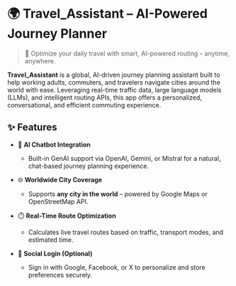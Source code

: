 # 🌍 Travel_Assistant – AI-Powered Journey Planner 

> 🚀 Optimize your daily travel with smart, AI-powered routing – anytime, anywhere.

**Travel_Assistant** is a global, AI-driven journey planning assistant built to help working adults, commuters, and travelers navigate cities around the world with ease. Leveraging real-time traffic data, large language models (LLMs), and intelligent routing APIs, this app offers a personalized, conversational, and efficient commuting experience.


## ✨ Features

- 🤖 **AI Chatbot Integration**
  - Built-in GenAI support via OpenAI, Gemini, or Mistral for a natural, chat-based journey planning experience.

- 🌐 **Worldwide City Coverage**
  - Supports **any city in the world** – powered by Google Maps or OpenStreetMap API.

- ⏱️ **Real-Time Route Optimization**
  - Calculates live travel routes based on traffic, transport modes, and estimated time.

- 🔐 **Social Login (Optional)**
  - Sign in with Google, Facebook, or X to personalize and store preferences securely.



